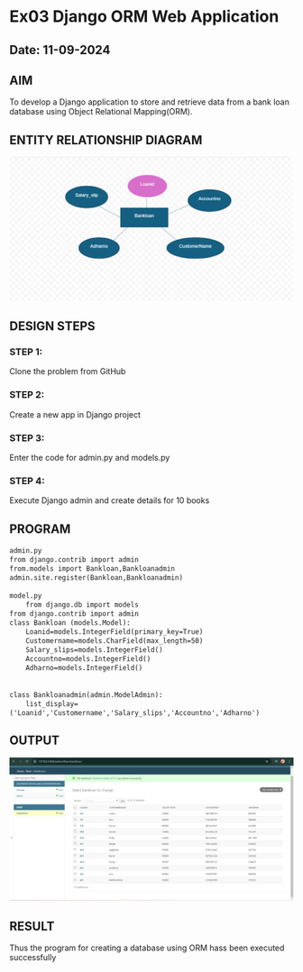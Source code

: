# Ex03 Django ORM Web Application
## Date: 11-09-2024

## AIM
To develop a Django application to store and retrieve data from a bank loan database using Object Relational Mapping(ORM).

## ENTITY RELATIONSHIP DIAGRAM

![alt text](<Screenshot 2024-09-11 100207.png>)

## DESIGN STEPS

### STEP 1:
Clone the problem from GitHub

### STEP 2:
Create a new app in Django project

### STEP 3:
Enter the code for admin.py and models.py

### STEP 4:
Execute Django admin and create details for 10 books

## PROGRAM
```
admin.py
from django.contrib import admin
from.models import Bankloan,Bankloanadmin
admin.site.register(Bankloan,Bankloanadmin)

model.py    
    from django.db import models
from django.contrib import admin
class Bankloan (models.Model):
    Loanid=models.IntegerField(primary_key=True)
    Customername=models.CharField(max_length=50)
    Salary_slips=models.IntegerField()
    Accountno=models.IntegerField()
    Adharno=models.IntegerField()
    
    
class Bankloanadmin(admin.ModelAdmin):
    list_display=('Loanid','Customername','Salary_slips','Accountno','Adharno')
```
## OUTPUT
![alt text](<Screenshot (10).png>)
## RESULT
Thus the program for creating a database using ORM hass been executed successfully
